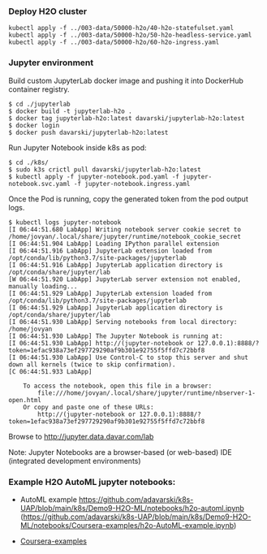 
### Deploy H2O cluster
```
kubectl apply -f ../003-data/50000-h2o/40-h2o-statefulset.yaml
kubectl apply -f ../003-data/50000-h2o/50-h2o-headless-service.yaml
kubectl apply -f ../003-data/50000-h2o/60-h2o-ingress.yaml
```

### Jupyter environment

Build custom JupyterLab docker image and pushing it into DockerHub container registry.
```
$ cd ./jupyterlab
$ docker build -t jupyterlab-h2o .
$ docker tag jupyterlab-h2o:latest davarski/jupyterlab-h2o:latest
$ docker login 
$ docker push davarski/jupyterlab-h2o:latest

```
Run Jupyter Notebook inside k8s as pod:
```
$ cd ./k8s/
$ sudo k3s crictl pull davarski/jupyterlab-h2o:latest
$ kubectl apply -f jupyter-notebook.pod.yaml -f jupyter-notebook.svc.yaml -f jupyter-notebook.ingress.yaml

```
Once the Pod is running, copy the generated token from the pod output logs.
```
$ kubectl logs jupyter-notebook
[I 06:44:51.680 LabApp] Writing notebook server cookie secret to /home/jovyan/.local/share/jupyter/runtime/notebook_cookie_secret
[I 06:44:51.904 LabApp] Loading IPython parallel extension
[I 06:44:51.916 LabApp] JupyterLab extension loaded from /opt/conda/lib/python3.7/site-packages/jupyterlab
[I 06:44:51.916 LabApp] JupyterLab application directory is /opt/conda/share/jupyter/lab
[W 06:44:51.920 LabApp] JupyterLab server extension not enabled, manually loading...
[I 06:44:51.929 LabApp] JupyterLab extension loaded from /opt/conda/lib/python3.7/site-packages/jupyterlab
[I 06:44:51.929 LabApp] JupyterLab application directory is /opt/conda/share/jupyter/lab
[I 06:44:51.930 LabApp] Serving notebooks from local directory: /home/jovyan
[I 06:44:51.930 LabApp] The Jupyter Notebook is running at:
[I 06:44:51.930 LabApp] http://(jupyter-notebook or 127.0.0.1):8888/?token=1efac938a73ef297729290af9b301e92755f5ffd7c72bbf8
[I 06:44:51.930 LabApp] Use Control-C to stop this server and shut down all kernels (twice to skip confirmation).
[C 06:44:51.933 LabApp] 
    
    To access the notebook, open this file in a browser:
        file:///home/jovyan/.local/share/jupyter/runtime/nbserver-1-open.html
    Or copy and paste one of these URLs:
        http://(jupyter-notebook or 127.0.0.1):8888/?token=1efac938a73ef297729290af9b301e92755f5ffd7c72bbf8
```
Browse to http://jupyter.data.davar.com/lab 

Note: Jupyter Notebooks are a browser-based (or web-based) IDE (integrated development environments)

### Example H2O AutoML jupyter notebooks:

- AutoML example https://github.com/adavarski/k8s-UAP/blob/main/k8s/Demo9-H2O-ML/notebooks/h2o-automl.ipynb (https://github.com/adavarski/k8s-UAP/blob/main/k8s/Demo9-H2O-ML/notebooks/Coursera-examples/h2o-AutoML-example.ipynb)


- [Coursera-examples](https://github.com/adavarski/k8s-UAP/tree/main/k8s/Demo9-H2O-ML/notebooks/Coursera-examples)
